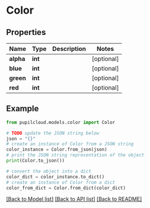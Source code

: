 # Color


## Properties

Name | Type | Description | Notes
------------ | ------------- | ------------- | -------------
**alpha** | **int** |  | [optional] 
**blue** | **int** |  | [optional] 
**green** | **int** |  | [optional] 
**red** | **int** |  | [optional] 

## Example

```python
from pupilcloud.models.color import Color

# TODO update the JSON string below
json = "{}"
# create an instance of Color from a JSON string
color_instance = Color.from_json(json)
# print the JSON string representation of the object
print(Color.to_json())

# convert the object into a dict
color_dict = color_instance.to_dict()
# create an instance of Color from a dict
color_from_dict = Color.from_dict(color_dict)
```
[[Back to Model list]](../README.md#documentation-for-models) [[Back to API list]](../README.md#documentation-for-api-endpoints) [[Back to README]](../README.md)


